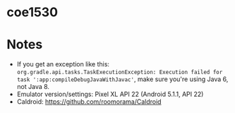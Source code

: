 # coe1530
# Notes
- If you get an exception like this: `org.gradle.api.tasks.TaskExecutionException: Execution failed for task ':app:compileDebugJavaWithJavac'`, make sure you're using Java 6, not Java 8.
- Emulator version/settings: Pixel XL API 22 (Android 5.1.1, API 22)
- Caldroid: https://github.com/roomorama/Caldroid
